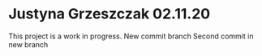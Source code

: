 # Justyna Grzeszczak 02.11.20
This project is a work in progress.
New commit branch
Second commit in new branch
